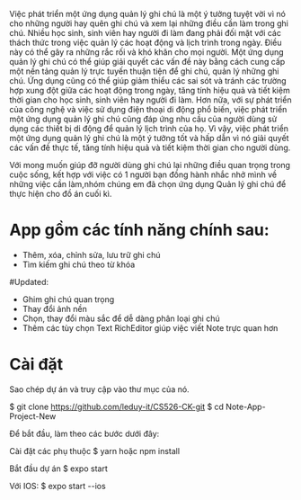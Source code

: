 Việc phát triển một ứng dụng quản lý ghi chú là một ý tưởng tuyệt vời vì nó cho những người hay quên ghi chú và xem lại những điều cần làm trong ghi chú. Nhiều học sinh, sinh viên hay người đi làm đang phải đối mặt với các thách thức trong việc quản lý các hoạt động và lịch trình trong ngày. Điều này có thể gây ra những rắc rối và khó khăn cho mọi người.
Một ứng dụng quản lý ghi chú có thể giúp giải quyết các vấn đề này bằng cách cung cấp một nền tảng quản lý trực tuyến thuận tiện để ghi chú, quản lý những ghi chú. Ứng dụng cũng có thể giúp giảm thiểu các sai sót và tránh các trường hợp xung đột giữa các hoạt động trong ngày, tăng tính hiệu quả và tiết kiệm thời gian cho học sinh, sinh viên hay người đi làm.
Hơn nữa, với sự phát triển của công nghệ và việc sử dụng điện thoại di động phổ biến, việc phát triển một ứng dụng quản lý ghi chú cũng đáp ứng nhu cầu của người dùng sử dụng các thiết bị di động để quản lý lịch trình của họ.
Vì vậy, việc phát triển một ứng dụng quản lý ghi chú là một ý tưởng tốt và hấp dẫn vì nó giải quyết các vấn đề thực tế, tăng tính hiệu quả và tiết kiệm thời gian cho người dùng.

Với mong muốn giúp đỡ người dùng ghi chú lại những điều quan trọng trong cuộc sống, kết hợp với việc có 1 người bạn đồng hành nhắc nhở mình về những việc cần làm,nhóm chúng em đã chọn ứng dụng Quản lý ghi chú để thực hiện cho đồ án cuối kì. 

# App gồm các tính năng chính sau:
- Thêm, xóa, chỉnh sửa, lưu trữ ghi chú
- Tìm kiếm ghi chú theo từ khóa

#Updated:
- Ghim ghi chú quan trọng
- Thay đổi ảnh nền 
- Chọn, thay đổi màu sắc để dễ dàng phân loại ghi chú
- Thêm các tùy chọn Text RichEditor giúp việc viết Note trực quan hơn

# Cài đặt
Sao chép dự án và truy cập vào thư mục của nó.

$ git clone https://github.com/leduy-it/CS526-CK-git
$ cd Note-App-Project-New

Để bắt đầu, làm theo các bước dưới đây:

Cài đặt các phụ thuộc
$ yarn hoặc npm install

Bắt đầu dự án
$ expo start

Với IOS: 
$ expo start --ios 
